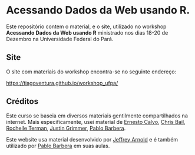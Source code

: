 # Acessando Dados da Web usando R.

Este repositório contem o material, e o site, utilizado no workshop __Acessando Dados da Web usando R__ ministrado nos dias 18-20 de Dezembro na Universidade Federal do Pará. 

## Site

O site com materiais do workshop encontra-se no seguinte endereço:

https://tiagoventura.github.io/workshop_ufpa/

## Créditos

Este curso se baseia em diversos materiais gentilmente compartilhados na internet. Mais especificamente, usei material de [Ernesto Calvo](http://gvptsites.umd.edu/calvo/), [Chris Bail](https://www.chrisbail.net/), [Rochelle Terman](http://rochelleterman.com/), [Justin Grimmer](http://www.justingrimmer.org/), [Pablo Barbera](http://pablobarbera.com/). 

Este website usa material desenvolvido por [Jeffrey Arnold](http://www.jrnold.me/) e é também utilizado por [Pablo Barbera](http://pablobarbera.com/) em suas aulas. 

